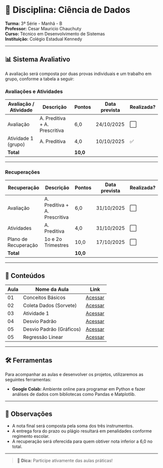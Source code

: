 # 📘 Disciplina: Ciência de Dados

**Turma:** 3ª Série - Manhã - B  
**Professor:** Cesar Mauricio Chauchuty  
**Curso:** Técnico em Desenvolvimento de Sistemas  
**Instituição:** Colégio Estadual Kennedy  

---

## 📊 Sistema Avaliativo

A avaliação será composta por duas provas individuais e um trabalho em grupo, conforme a tabela a seguir:

### Avaliações e Atividades

| Avaliação / Atividade     | Descrição                     | Pontos   | Data prevista | Realizada? |
|---------------------------|-------------------------------|----------|----------------|-------------|
| Avaliação                 | A. Preditiva + A. Prescritiva | 6,0      | 24/10/2025     | ⬜          |
| Atividade 1 (grupo)       | A. Preditiva                  | 4,0      | 10/10/2025     | ✅          |
| **Total**                 |                               | **10,0** |                |             |

---

### Recuperações

| Recuperação               | Descrição                      | Pontos   | Data prevista | Realizada? |
|---------------------------|--------------------------------|----------|----------------|-----------|
| Avaliação                 | A. Preditiva + A. Prescritiva  | 6,0      | 31/10/2025     | ⬜        |
| Atividades                | A. Preditiva                   | 4,0      | 31/10/2025     | ⬜        |
| Plano de Recuperação      | 1o e 2o Trimestres             | 10,0     | 17/10/2025     | ⬜        |
| **Total**                 |                                | **10,0** |                |           |

---

## 🧪 Conteúdos

| Aula | Nome da Aula              | Link                                                            |
|------|---------------------------|-----------------------------------------------------------------|
| 01   |  Conceitos Básicos        | [Acessar](https://github.com/profchauchuty/cepk-3b-sist-ciencia-de-dados/blob/main/aulas/01.md) |
| 02   |  Coleta Dados (Sorvete)   | [Acessar](https://github.com/profchauchuty/cepk-3b-sist-ciencia-de-dados/blob/main/aulas/02_coleta_dados.md) |
| 03   |  Atividade 1              | [Acessar](https://forms.gle/Qmt6CyS4K95Uk14C7) |
| 04   |  Desvio Padrão            | [Acessar](https://github.com/profchauchuty/cepk-3b-sist-ciencia-de-dados/blob/main/aulas/03_desvio_padrao.md) |
| 05   |  Desvio Padrão (Gráficos) | [Acessar](https://docs.google.com/spreadsheets/d/1hRehwYwFH0OBu6ZJHafff3nKTilE9oRU/edit?usp=sharing&ouid=111054391450593721313&rtpof=true&sd=true) |
| 05   |  Regressão Linear         | [Acessar](https://www.ibm.com/br-pt/think/topics/linear-regression) |

---

## 🛠️ Ferramentas

Para acompanhar as aulas e desenvolver os projetos, utilizaremos as seguintes ferramentas:

- **Google Colab:** Ambiente online para programar em Python e fazer análises de dados com bibliotecas como Pandas e Matplotlib.

---

## 📌 Observações

- A nota final será composta pela soma dos três instrumentos.
- A entrega fora do prazo ou plágio resultará em penalidades conforme regimento escolar.
- A recuperação será oferecida para quem obtiver nota inferior a 6,0 no total.

---

> 📱 **Dica:** Participe ativamente das aulas práticas!
